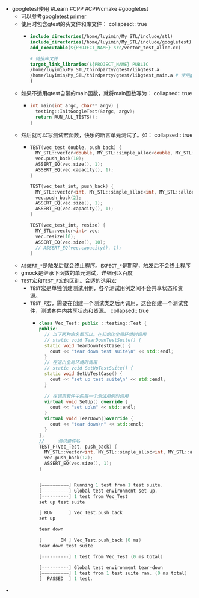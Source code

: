 - googletest使用 #Learn #CPP #CPP/cmake #googletest
	- 可以参考[googletest primer](https://google.github.io/googletest/primer.html)
	- 使用时包含gtest的头文件和库文件：
	  collapsed:: true
		- ```cmake
		  include_directories(/home/luyimin/My_STL/include/stl)
		  include_directories(/home/luyimin/My_STL/include/googletest)
		  add_executable(${PROJECT_NAME} src/vector_test_alloc.cc)
		  
		  # 链接库文件
		  target_link_libraries(${PROJECT_NAME} PUBLIC 
		  /home/luyimin/My_STL/thirdparty/gtest/libgtest.a
		  /home/luyimin/My_STL/thirdparty/gtest/libgtest_main.a # 使用gtest自带的main函数
		  )
		  
		  ```
	- 如果不适用gtest自带的main函数，就将main函数写为：
	  collapsed:: true
		- ```CPP
		  int main(int argc, char** argv) {
		    testing::InitGoogleTest(&argc, argv);
		    return RUN_ALL_TESTS();
		  }
		  ```
	- 然后就可以写测试宏函数，快乐的断言单元测试了。如：
	  collapsed:: true
		- ```cpp
		  TEST(vec_test_double, push_back) {
		    MY_STL::vector<double, MY_STL::simple_alloc<double, MY_STL::alloc>> vec;
		    vec.push_back(10);
		    ASSERT_EQ(vec.size(), 1);
		    ASSERT_EQ(vec.capacity(), 1);
		  }
		  
		  TEST(vec_test_int, push_back) {
		    MY_STL::vector<int, MY_STL::simple_alloc<int, MY_STL::alloc>> vec;
		    vec.push_back(2);
		    ASSERT_EQ(vec.size(), 1);
		    ASSERT_EQ(vec.capacity(), 1);
		  }
		  
		  TEST(vec_test_int, resize) {
		    MY_STL::vector<int> vec;
		    vec.resize(10);
		    ASSERT_EQ(vec.size(), 10);
		    // ASSERT_EQ(vec.capacity(), 1);
		  }
		  ```
	- `ASSERT_*`是触发后就会终止程序。`EXPECT_*`是期望，触发后不会终止程序
	- gmock是继承下函数的单元测试，详细可以百度
	- `TEST`宏和`TEST_F`宏的区别。合适的选用宏
		- `TEST`宏是单独创建测试用例，各个测试用例之间不会共享状态和资源。
		- `TEST_F`宏，需要在创建一个测试类之后再调用，这会创建一个测试套件，测试套件内共享状态和资源。
		  collapsed:: true
			- ```cpp
			  class Vec_Test: public ::testing::Test {
			  public:
			    // 以下两种命名都可以。在初始化全局环境时调用
			    // static void TearDownTestSuite() {
			    static void TearDownTestCase() {
			      cout << "tear down test suite\n" << std::endl;
			    }
			    // 在退出全局环境时调用
			    // static void SetUpTestSuite() {
			    static void SetUpTestCase() {
			      cout << "set up test suite\n" << std::endl;
			    }
			    
			    // 在调用套件中的每一个测试用例时调用
			    virtual void SetUp() override {
			      cout << "set up\n" << std::endl;
			    }
			    virtual void TearDown()override {
			      cout << "tear down\n" << std::endl;
			    }
			  };
			  //     测试套件名
			  TEST_F(Vec_Test, push_back) {
			    MY_STL::vector<int, MY_STL::simple_alloc<int, MY_STL::alloc>> vec;
			    vec.push_back(12);
			    ASSERT_EQ(vec.size(), 1);
			  }
			  
			  
			  [==========] Running 1 test from 1 test suite.
			  [----------] Global test environment set-up.
			  [----------] 1 test from Vec_Test
			  set up test suite
			  
			  [ RUN      ] Vec_Test.push_back
			  set up
			  
			  tear down
			  
			  [       OK ] Vec_Test.push_back (0 ms)
			  tear down test suite
			  
			  [----------] 1 test from Vec_Test (0 ms total)
			  
			  [----------] Global test environment tear-down
			  [==========] 1 test from 1 test suite ran. (0 ms total)
			  [  PASSED  ] 1 test.
			  ```
-